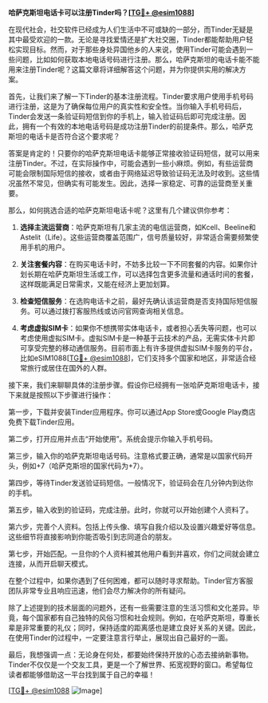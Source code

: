 **哈萨克斯坦电话卡可以注册Tinder吗？[[TG💪+ @esim1088](https://t.me/s/esim1088)]**

在现代社会，社交软件已经成为人们生活中不可或缺的一部分，而Tinder无疑是其中最受欢迎的一款。无论是寻找爱情还是扩大社交圈，Tinder都能帮助用户轻松实现目标。然而，对于那些身处异国他乡的人来说，使用Tinder可能会遇到一些问题，比如如何获取本地电话号码进行注册。那么，哈萨克斯坦的电话卡能不能用来注册Tinder呢？这篇文章将详细解答这个问题，并为你提供实用的解决方案。

首先，让我们来了解一下Tinder的基本注册流程。Tinder要求用户使用手机号码进行注册，这是为了确保每位用户的真实性和安全性。当你输入手机号码后，Tinder会发送一条验证码短信到你的手机上，输入验证码后即可完成注册。因此，拥有一个有效的本地电话号码是成功注册Tinder的前提条件。那么，哈萨克斯坦的电话卡是否符合这个要求呢？

答案是肯定的！只要你的哈萨克斯坦电话卡能够正常接收验证码短信，就可以用来注册Tinder。不过，在实际操作中，可能会遇到一些小麻烦。例如，有些运营商可能会限制国际短信的接收，或者由于网络延迟导致验证码无法及时收到。这些情况虽然不常见，但确实有可能发生。因此，选择一家稳定、可靠的运营商至关重要。

那么，如何挑选合适的哈萨克斯坦电话卡呢？这里有几个建议供你参考：

1. **选择主流运营商**：哈萨克斯坦有几家主流的电信运营商，如Kcell、Beeline和Astelit（Life）。这些运营商覆盖范围广，信号质量较好，非常适合需要频繁使用手机的用户。

2. **关注套餐内容**：在购买电话卡时，不妨多比较一下不同套餐的内容。如果你计划长期在哈萨克斯坦生活或工作，可以选择包含更多流量和通话时间的套餐，这样既能满足日常需求，又能在经济上更加划算。

3. **检查短信服务**：在选购电话卡之前，最好先确认该运营商是否支持国际短信服务。可以通过拨打客服热线或访问官网查询相关信息。

4. **考虑虚拟SIM卡**：如果你不想携带实体电话卡，或者担心丢失等问题，也可以考虑使用虚拟SIM卡。虚拟SIM卡是一种基于云技术的产品，无需实体卡片即可享受完整的移动通信服务。目前市面上有许多提供虚拟SIM卡服务的平台，比如eSIM1088[[TG💪+ @esim1088](https://t.me/s/esim1088)]，它们支持多个国家和地区，非常适合经常旅行或居住在国外的人群。

接下来，我们来聊聊具体的注册步骤。假设你已经拥有一张哈萨克斯坦电话卡，接下来就是按照以下步骤进行操作：

第一步，下载并安装Tinder应用程序。你可以通过App Store或Google Play商店免费下载Tinder应用。

第二步，打开应用并点击“开始使用”。系统会提示你输入手机号码。

第三步，输入你的哈萨克斯坦电话号码。注意格式要正确，通常是以国家代码开头，例如+7（哈萨克斯坦的国家代码为+7）。

第四步，等待Tinder发送验证码短信。一般情况下，验证码会在几分钟内到达你的手机。

第五步，输入收到的验证码，完成注册。此时，你就可以开始创建个人资料了。

第六步，完善个人资料。包括上传头像、填写自我介绍以及设置兴趣爱好等信息。这些细节将直接影响到你能否吸引到志同道合的朋友。

第七步，开始匹配。一旦你的个人资料被其他用户看到并喜欢，你们之间就会建立连接，从而开启聊天模式。

在整个过程中，如果你遇到了任何困难，都可以随时寻求帮助。Tinder官方客服团队非常专业且响应迅速，他们会尽力解决你的所有疑问。

除了上述提到的技术层面的问题外，还有一些需要注意的生活习惯和文化差异。毕竟，每个国家都有自己独特的风俗习惯和社会规则。例如，在哈萨克斯坦，尊重长辈是非常重要的礼仪；同时，保持适度的距离感也是建立良好关系的关键。因此，在使用Tinder的过程中，一定要注意言行举止，展现出自己最好的一面。

最后，我想强调一点：无论身在何处，都要始终保持开放的心态去接纳新事物。Tinder不仅仅是一个交友工具，更是一个了解世界、拓宽视野的窗口。希望每位读者都能够借助这一平台找到属于自己的幸福！

[[TG💪+ @esim1088](https://t.me/s/esim1088) ![Image](https://i.postimg.cc/4NQfJmqS/Snipaste-2025-05-13-00-14-12.png)]